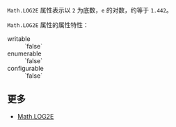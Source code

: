 `Math.LOG2E` 属性表示以 `2` 为底数，`e` 的对数，约等于 `1.442`。

`Math.LOG2E` 属性的属性特性：

<dl class="dl-horizontal">

<dt>writable</dt>

<dd>`false`</dd>

<dt>enumerable</dt>

<dd>`false`</dd>

<dt>configurable</dt>

<dd>`false`</dd>

</dl>

## 更多

*   [Math.LOG2E](https://developer.mozilla.org/zh-CN/docs/Web/JavaScript/Reference/Global_Objects/Math/LOG2E)